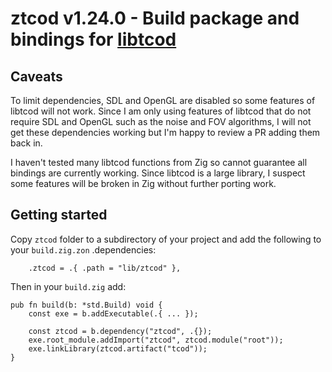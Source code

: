 # ztcod v1.24.0 - Build package and bindings for [libtcod](https://github.com/libtcod/libtcod)

## Caveats

To limit dependencies, SDL and OpenGL are disabled so some features of libtcod will not work. Since I am only using features of libtcod that do not require SDL and OpenGL such as the noise and FOV algorithms, I will not get these dependencies working but I'm happy to review a PR adding them back in. 

I haven't tested many libtcod functions from Zig so cannot guarantee all bindings are currently working. Since libtcod is a large library, I suspect some features will be broken in Zig without further porting work.

## Getting started

Copy `ztcod` folder to a subdirectory of your project and add the following to your `build.zig.zon` .dependencies:
```zig
    .ztcod = .{ .path = "lib/ztcod" },
```

Then in your `build.zig` add:

```zig
pub fn build(b: *std.Build) void {
    const exe = b.addExecutable(.{ ... });

    const ztcod = b.dependency("ztcod", .{});
    exe.root_module.addImport("ztcod", ztcod.module("root"));
    exe.linkLibrary(ztcod.artifact("tcod"));
}
```
